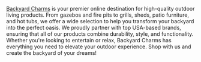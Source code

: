 [Backyard Charms](https://backyardcharms.com/) is your premier online destination for high-quality outdoor living products. From gazebos and fire pits to grills, sheds, patio furniture, and hot tubs, we offer a wide selection to help you transform your backyard into the perfect oasis. We proudly partner with top USA-based brands, ensuring that all of our products combine durability, style, and functionality. Whether you're looking to entertain or relax, Backyard Charms has everything you need to elevate your outdoor experience. Shop with us and create the backyard of your dreams!
